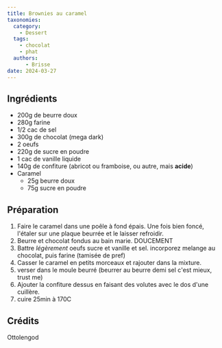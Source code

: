 ```yaml
---
title: Brownies au caramel
taxonomies:
  category:
    - Dessert
  tags:
    - chocolat
    - phat
  authors:
      - Brisse
date: 2024-03-27
---
```

## Ingrédients

* 200g de beurre doux
* 280g farine
* 1/2 cac de sel
* 300g de chocolat (mega dark)
* 2 oeufs
* 220g de sucre en poudre
* 1 cac de vanille liquide
* 140g de confiture (abricot ou framboise, ou autre, mais **acide**)
* Caramel
	* 25g beurre doux
	* 75g sucre en poudre

## Préparation

1. Faire le caramel dans une poêle à fond épais. Une fois bien foncé, l'étaler sur une plaque beurrée et le laisser refroidir.
2. Beurre et chocolat fondus au bain marie. DOUCEMENT
3. Battre *légèrement* oeufs sucre et vanille et sel. incorporez melange au chocolat, puis farine (tamisée de pref)
4. Casser le caramel en petits morceaux et rajouter dans la mixture.
5. verser dans le moule beurré (beurrer au beurre demi sel c'est mieux, trust me)
6. Ajouter la confiture dessus en faisant des volutes avec le dos d'une cuillère.
7. cuire 25min à 170C

## Crédits
Ottolengod
